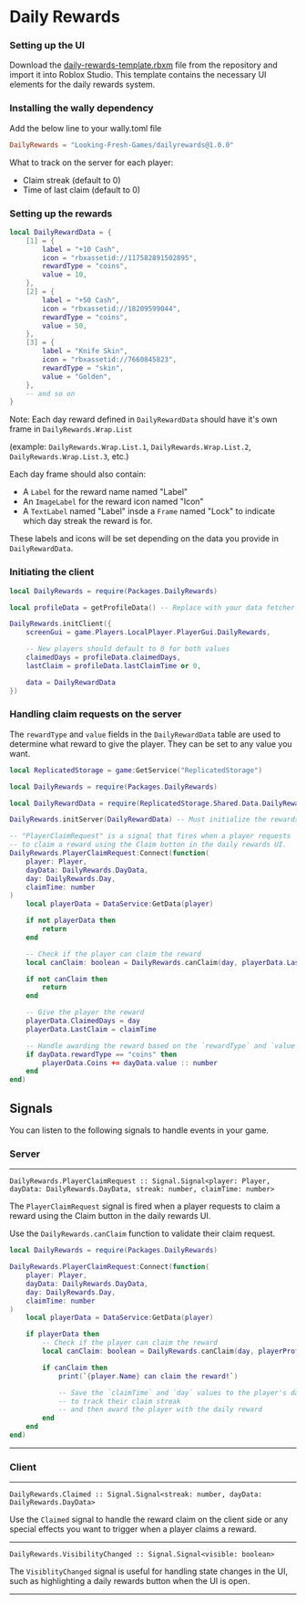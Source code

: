 # Daily Rewards

### Setting up the UI
Download the [daily-rewards-template.rbxm](./daily-rewards-template.rbxm) file from the repository and import it into Roblox Studio.
This template contains the necessary UI elements for the daily rewards system.

### Installing the wally dependency
Add the below line to your wally.toml file
```toml
DailyRewards = "Looking-Fresh-Games/dailyrewards@1.0.0"
```

What to track on the server for each player:
- Claim streak (default to 0)
- Time of last claim (default to 0)

### Setting up the rewards
```lua
local DailyRewardData = {
	[1] = {
		label = "+10 Cash",
		icon = "rbxassetid://117582891502895",
		rewardType = "coins",
		value = 10,
	},
	[2] = {
		label = "+50 Cash",
		icon = "rbxassetid://18209599044",
		rewardType = "coins",
		value = 50,
	},
	[3] = {
		label = "Knife Skin",
		icon = "rbxassetid://7660845823",
		rewardType = "skin",
		value = "Golden",
	},
	-- and so on
}
```

Note: Each day reward defined in `DailyRewardData` should have it's own frame in `DailyRewards.Wrap.List`

(example: `DailyRewards.Wrap.List.1`, `DailyRewards.Wrap.List.2`, `DailyRewards.Wrap.List.3`, etc.)

Each day frame should also contain:
- A `Label` for the reward name named "Label"
- An `ImageLabel` for the reward icon named "Icon"
- A `TextLabel` named "Label" insde a `Frame` named "Lock" to indicate which day streak the reward is for.

These labels and icons will be set depending on the data you provide in `DailyRewardData`.

### Initiating the client
```lua
local DailyRewards = require(Packages.DailyRewards)

local profileData = getProfileData() -- Replace with your data fetcher

DailyRewards.initClient({
	screenGui = game.Players.LocalPlayer.PlayerGui.DailyRewards,

	-- New players should default to 0 for both values
	claimedDays = profileData.claimedDays,
	lastClaim = profileData.lastClaimTime or 0,

	data = DailyRewardData
})
```

### Handling claim requests on the server
The `rewardType` and `value` fields in the `DailyRewardData` table are used to determine what reward to give the player.
They can be set to any value you want.

```lua
local ReplicatedStorage = game:GetService("ReplicatedStorage")

local DailyRewards = require(Packages.DailyRewards)

local DailyRewardData = require(ReplicatedStorage.Shared.Data.DailyRewardData)

DailyRewards.initServer(DailyRewardData) -- Must initialize the rewards system by passing the reward data

-- "PlayerClaimRequest" is a signal that fires when a player requests
-- to claim a reward using the Claim button in the daily rewards UI.
DailyRewards.PlayerClaimRequest:Connect(function(
	player: Player,
	dayData: DailyRewards.DayData,
	day: DailyRewards.Day,
	claimTime: number
)
	local playerData = DataService:GetData(player)

	if not playerData then
		return
	end

	-- Check if the player can claim the reward
	local canClaim: boolean = DailyRewards.canClaim(day, playerData.LastClaim, playerData.ClaimedDays)

	if not canClaim then
		return
	end

	-- Give the player the reward
	playerData.ClaimedDays = day
	playerData.LastClaim = claimTime

	-- Handle awarding the reward based on the `rewardType` and `value` fields
	if dayData.rewardType == "coins" then
		playerData.Coins += dayData.value :: number
	end
end)
```

## Signals
You can listen to the following signals to handle events in your game.

### Server

---
`DailyRewards.PlayerClaimRequest :: Signal.Signal<player: Player, dayData: DailyRewards.DayData, streak: number, claimTime: number>`

The `PlayerClaimRequest` signal is fired when a player requests to claim a reward using the Claim button in the daily rewards UI.

Use the `DailyRewards.canClaim` function to validate their claim request.

```lua
local DailyRewards = require(Packages.DailyRewards)

DailyRewards.PlayerClaimRequest:Connect(function(
	player: Player,
	dayData: DailyRewards.DayData,
	day: DailyRewards.Day,
	claimTime: number
)
	local playerData = DataService:GetData(player)

	if playerData then
		-- Check if the player can claim the reward
		local canClaim: boolean = DailyRewards.canClaim(day, playerProfile.lastClaimTime, playerProfile.claimedDays)

		if canClaim then
			print(`{player.Name} can claim the reward!`)

			-- Save the `claimTime` and `day` values to the player's data
			-- to track their claim streak
			-- and then award the player with the daily reward
		end
	end
end)
```

---

### Client

---

`DailyRewards.Claimed :: Signal.Signal<streak: number, dayData: DailyRewards.DayData>`

Use the `Claimed` signal to handle the reward claim on the client side or any special effects you want to trigger when a player claims a reward.

---

`DailyRewards.VisibilityChanged :: Signal.Signal<visible: boolean>`

The `VisiblityChanged` signal is useful for handling state changes in the UI, such as highlighting a daily rewards button when the UI is open.

---
